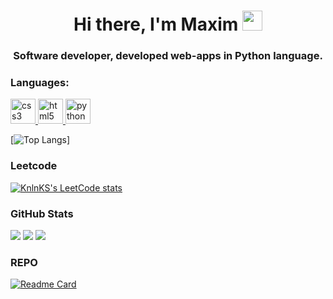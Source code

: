 <h1 align="center">Hi there, I'm Maxim</a> 
<img src="https://github.com/blackcater/blackcater/raw/main/images/Hi.gif" height="32"/></h1>
<h3 align="center">Software developer, developed web-apps in Python language. </h3>

### Languages:
<p align="left"> 
<a href="https://www.w3schools.com/css/" target="_blank" rel="noreferrer"> <img src="https://raw.githubusercontent.com/daniilshat/daniilshat/2d7eafe5250314b3d422c86b35de062e0f1f5178/icons/CSS3.svg" alt="css3" width="40" height="40"/> </a> 
<a href="https://www.w3.org/html/" target="_blank" rel="noreferrer"> <img src="https://raw.githubusercontent.com/daniilshat/daniilshat/2d7eafe5250314b3d422c86b35de062e0f1f5178/icons/HTML5.svg" alt="html5" width="40" height="40"/> </a> 
<a href="https://www.python.org" target="_blank" rel="noreferrer"> <img src="https://raw.githubusercontent.com/daniilshat/daniilshat/2d7eafe5250314b3d422c86b35de062e0f1f5178/icons/python.svg" alt="python" width="40" height="40"/> </a> 
</p>

[![Top Langs](https://github-readme-stats.vercel.app/api/top-langs/?username=darkprorokk)]

### Leetcode

[![KnlnKS's LeetCode stats](https://leetcode-stats-six.vercel.app/api?username=darkprorokdp)](https://leetcode.com/darkprorokdp/)

### GitHub Stats

![](https://github-profile-summary-cards.vercel.app/api/cards/profile-details?username=darkprorokk&theme=solarized_dark)
![](https://github-profile-summary-cards.vercel.app/api/cards/stats?username=darkprorokk&theme=solarized_dark) ![](https://github-profile-summary-cards.vercel.app/api/cards/productive-time?username=darkprorokk&theme=solarized_dark)

### REPO

[![Readme Card](https://github-readme-stats.vercel.app/api/pin/?username=darkprorokk&repo=Shop)](https://github.com/DarkProrokk/Shop)
